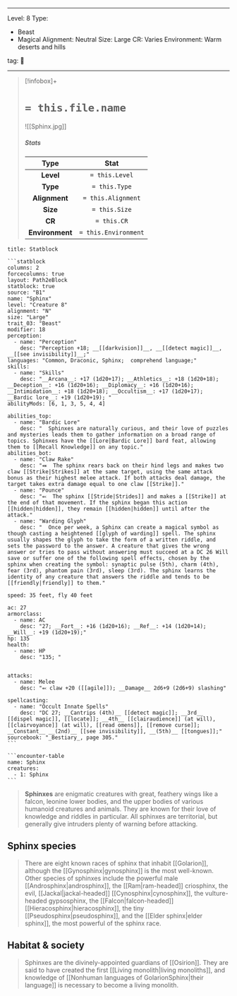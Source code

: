 
---


Level: 8
Type:
- Beast
- Magical
Alignment: Neutral
Size: Large
CR: Varies
Environment: Warm deserts and hills


tag: 👹

---

> [!infobox]+
> #  `= this.file.name`
> ![[Sphinx.jpg]]
> ##### Stats
> Type | Stat |
> :---:|:---:|
> **Level** | `= this.Level` |
> **Type** | `= this.Type` |
> **Alignment** | `= this.Alignment` |
> **Size** | `= this.Size` |
> **CR** | `= this.CR` |
> **Environment** | `= this.Environment` |




````ad-info
title: Statblock

```statblock
columns: 2
forcecolumns: true
layout: Path2eBlock
statblock: true
source: "B1"
name: "Sphinx"
level: "Creature 8"
alignment: "N"
size: "Large"
trait_03: "Beast"
modifier: 18
perception:
  - name: "Perception"
    desc: "Perception +18; __[[darkvision]]__, __[[detect magic]]__, __[[see invisibility]]__;"
languages: "Common, Draconic, Sphinx;  comprehend language;"
skills:
  - name: "Skills"
    desc: "__Arcana__: +17 (1d20+17); __Athletics__: +18 (1d20+18); __Deception__: +16 (1d20+16); __Diplomacy__: +16 (1d20+16); __Intimidation__: +18 (1d20+18); __Occultism__: +17 (1d20+17); __Bardic lore__: +19 (1d20+19); "
abilityMods: [6, 1, 3, 5, 4, 4]

abilities_top:
  - name: "Bardic Lore"
    desc: "  Sphinxes are naturally curious, and their love of puzzles and mysteries leads them to gather information on a broad range of topics. Sphinxes have the [[Lore|Bardic Lore]] bard feat, allowing them to [[Recall Knowledge]] on any topic."
abilities_bot:
  - name: "Claw Rake"
    desc: "⬽  The sphinx rears back on their hind legs and makes two claw [[Strike|Strikes]] at the same target, using the same attack bonus as their highest melee attack. If both attacks deal damage, the target takes extra damage equal to one claw [[Strike]]."
  - name: "Pounce"
    desc: "⬻  The sphinx [[Stride|Strides]] and makes a [[Strike]] at the end of that movement. If the sphinx began this action [[hidden|hidden]], they remain [[hidden|hidden]] until after the attack."
  - name: "Warding Glyph"
    desc: "  Once per week, a Sphinx can create a magical symbol as though casting a heightened [[glyph of warding]] spell. The sphinx usually shapes the glyph to take the form of a written riddle, and sets the password to the answer. A creature that gives the wrong answer or tries to pass without answering must succeed at a DC 26 Will save or suffer one of the following spell effects, chosen by the sphinx when creating the symbol: synaptic pulse (5th), charm (4th), fear (3rd), phantom pain (3rd), sleep (3rd). The sphinx learns the identity of any creature that answers the riddle and tends to be [[friendly|friendly]] to them."

speed: 35 feet, fly 40 feet

ac: 27
armorclass:
  - name: AC
    desc: "27; __Fort__: +16 (1d20+16); __Ref__: +14 (1d20+14); __Will__: +19 (1d20+19);"
hp: 135
health:
  - name: HP
    desc: "135; "


attacks:
  - name: Melee
    desc: "⬻ claw +20 ([[agile]]); __Damage__ 2d6+9 (2d6+9) slashing"

spellcasting:
  - name: "Occult Innate Spells"
    desc: "DC 27; __Cantrips (4th)__ [[detect magic]]; __3rd__ [[dispel magic]], [[locate]]; __4th__ [[clairaudience]] (at will), [[clairvoyance]] (at will), [[read omens]], [[remove curse]]; __Constant__ __(2nd)__ [[see invisibility]], __(5th)__ [[tongues]];"
sourcebook: "_Bestiary_, page 305."
```

```encounter-table
name: Sphinx
creatures:
  - 1: Sphinx
```

````



> **Sphinxes** are enigmatic creatures with great, feathery wings like a falcon, leonine lower bodies, and the upper bodies of various humanoid creatures and animals.  They are known for their love of knowledge and riddles in particular. All sphinxes are territorial, but generally give intruders plenty of warning before attacking.


## Sphinx species

> There are eight known races of sphinx that inhabit [[Golarion]], although the [[Gynosphinx|gynosphinx]] is the most well-known. Other species of sphinxes include the powerful male [[Androsphinx|androsphinx]], the [[Ram|ram-headed]] criosphinx, the evil, [[Jackal|jackal-headed]] [[Cynosphinx|cynosphinx]], the vulture-headed gypsosphinx, the [[Falcon|falcon-headed]] [[Hieracosphinx|hieracosphinx]], the tiny [[Pseudosphinx|pseudosphinx]], and the [[Elder sphinx|elder sphinx]], the most powerful of the sphinx race.


## Habitat & society

> Sphinxes are the divinely-appointed guardians of [[Osirion]]. They are said to have created the first [[Living monolith|living monoliths]], and knowledge of [[Nonhuman languages of GolarionSphinx|their language]] is necessary to become a living monolith.










